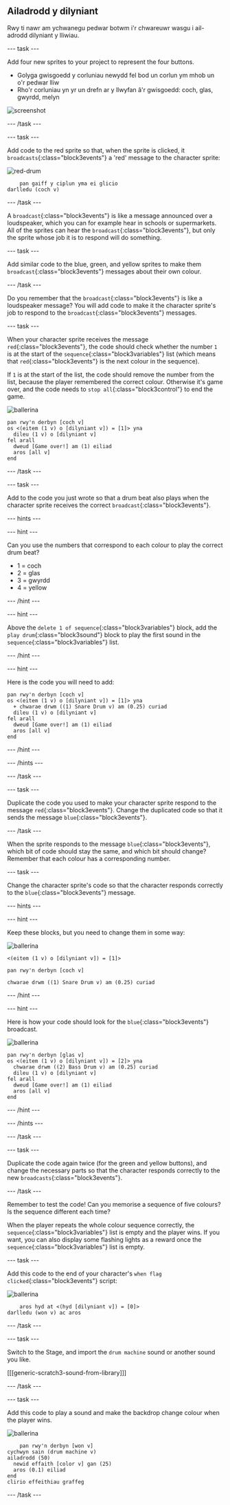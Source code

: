 ## Ailadrodd y dilyniant

Rwy ti nawr am ychwanegu pedwar botwm i'r chwareuwr wasgu i ail-adrodd dilyniant y lliwiau.

\--- task \---

Add four new sprites to your project to represent the four buttons.

+ Golyga gwisgoedd y corluniau newydd fel bod un corlun ym mhob un o'r pedwar lliw
+ Rho'r corluniau yn yr un drefn ar y llwyfan â'r gwisgoedd: coch, glas, gwyrdd, melyn

![screenshot](images/colour-drums.png)

\--- /task \---

\--- task \---

Add code to the red sprite so that, when the sprite is clicked, it `broadcasts`{:class="block3events"} a 'red' message to the character sprite:

![red-drum](images/red_drum.png)

```blocks3
    pan gaiff y ciplun yma ei glicio
darlledu (coch v)
```

\--- /task \---

A `broadcast`{:class="block3events"} is like a message announced over a loudspeaker, which you can for example hear in schools or supermarkets. All of the sprites can hear the `broadcast`{:class="block3events"}, but only the sprite whose job it is to respond will do something.

\--- task \---

Add similar code to the blue, green, and yellow sprites to make them `broadcast`{:class="block3events"} messages about their own colour.

\--- /task \---

Do you remember that the `broadcast`{:class="block3events"} is like a loudspeaker message? You will add code to make it the character sprite's job to respond to the `broadcast`{:class="block3events"} messages.

\--- task \---

When your character sprite receives the message `red`{:class="block3events"}, the code should check whether the number `1` is at the start of the `sequence`{:class="block3variables"} list (which means that `red`{:class="block3events"} is the next colour in the sequence).

If `1` is at the start of the list, the code should remove the number from the list, because the player remembered the correct colour. Otherwise it's game over, and the code needs to `stop all`{:class="block3control"} to end the game.

![ballerina](images/ballerina.png)

```blocks3
pan rwy'n derbyn [coch v]
os <(eitem (1 v) o [dilyniant v]) = [1]> yna 
  dileu (1 v) o [dilyniant v]
fel arall 
  dweud [Game over!] am (1) eiliad
  aros [all v]
end
```

\--- /task \---

\--- task \---

Add to the code you just wrote so that a drum beat also plays when the character sprite receives the correct `broadcast`{:class="block3events"}.

\--- hints \---

\--- hint \---

Can you use the numbers that correspond to each colour to play the correct drum beat?

+ 1 = coch
+ 2 = glas
+ 3 = gwyrdd
+ 4 = yellow

\--- /hint \---

\--- hint \---

Above the `delete 1 of sequence`{:class="block3variables"} block, add the `play drum`{:class="block3sound"} block to play the first sound in the `sequence`{:class="block3variables"} list.

\--- /hint \---

\--- hint \---

Here is the code you will need to add:

```blocks3
pan rwy'n derbyn [coch v]
os <(eitem (1 v) o [dilyniant v]) = [1]> yna 
  + chwarae drwm ((1) Snare Drum v) am (0.25) curiad
  dileu (1 v) o [dilyniant v]
fel arall 
  dweud [Game over!] am (1) eiliad
  aros [all v]
end
```

\--- /hint \---

\--- /hints \---

\--- /task \---

\--- task \---

Duplicate the code you used to make your character sprite respond to the message `red`{:class="block3events"}. Change the duplicated code so that it sends the message `blue`{:class="block3events"}.

\--- /task \---

When the sprite responds to the message `blue`{:class="block3events"}, which bit of code should stay the same, and which bit should change? Remember that each colour has a corresponding number.

\--- task \---

Change the character sprite's code so that the character responds correctly to the `blue`{:class="block3events"} message.

\--- hints \---

\--- hint \---

Keep these blocks, but you need to change them in some way:

![ballerina](images/ballerina.png)

```blocks3
<(eitem (1 v) o [dilyniant v]) = [1]>

pan rwy'n derbyn [coch v]

chwarae drwm ((1) Snare Drum v) am (0.25) curiad
```

\--- /hint \---

\--- hint \---

Here is how your code should look for the `blue`{:class="block3events"} broadcast.

![ballerina](images/ballerina.png)

```blocks3
pan rwy'n derbyn [glas v]
os <(eitem (1 v) o [dilyniant v]) = [2]> yna 
  chwarae drwm ((2) Bass Drum v) am (0.25) curiad
  dileu (1 v) o [dilyniant v]
fel arall 
  dweud [Game over!] am (1) eiliad
  aros [all v]
end
```

\--- /hint \---

\--- /hints \---

\--- /task \---

\--- task \---

Duplicate the code again twice (for the green and yellow buttons), and change the necessary parts so that the character responds correctly to the new `broadcasts`{:class="block3events"}.

\--- /task \---

Remember to test the code! Can you memorise a sequence of five colours? Is the sequence different each time?

When the player repeats the whole colour sequence correctly, the `sequence`{:class="block3variables"} list is empty and the player wins. If you want, you can also display some flashing lights as a reward once the `sequence`{:class="block3variables"} list is empty.

\--- task \---

Add this code to the end of your character's `when flag clicked`{:class="block3events"} script:

![ballerina](images/ballerina.png)

```blocks3
    aros hyd at <(hyd [dilyniant v]) = [0]>
darlledu (won v) ac aros
```

\--- /task \---

\--- task \---

Switch to the Stage, and import the `drum machine` sound or another sound you like.

[[[generic-scratch3-sound-from-library]]]

\--- /task \---

\--- task \---

Add this code to play a sound and make the backdrop change colour when the player wins.

![ballerina](images/stage.png)

```blocks3
    pan rwy'n derbyn [won v]
cychwyn sain (drum machine v)
ailadrodd (50) 
  newid effaith [color v] gan (25)
  aros (0.1) eiliad
end
clirio effeithiau graffeg
```

\--- /task \---
